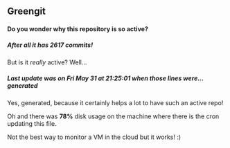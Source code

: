 ## Greengit

#### Do you wonder why this repository is so active?

##### After all it has 2617 commits!

But is it *really* active? Well...

##### Last update was on Fri May 31 at 21:25:01 when those lines were... generated

Yes, generated, because it certainly helps a lot to have such an active repo!

Oh and there was **78%** disk usage on the machine
where there is the cron updating this file.

Not the best way to monitor a VM in the cloud but it works! :)

